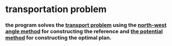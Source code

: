 <h1>transportation problem</h1>
<h3>the program solves the <a href="https://en.wikipedia.org/wiki/Transportation_theory_(mathematics)">transport problem</a> 
  using the <a href="https://www.studysmarter.co.uk/explanations/math/decision-maths/the-north-west-corner-method/">north-west angle method</a> 
  for constructing the reference and <a href="https://ru.wikipedia.org/wiki/%D0%9C%D0%B5%D1%82%D0%BE%D0%B4_%D0%BF%D0%BE%D1%82%D0%B5%D0%BD%D1%86%D0%B8%D0%B0%D0%BB%D0%BE%D0%B2">the potential method</a> 
  for constructing the optimal plan.</h3>
